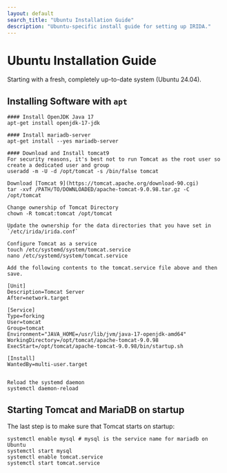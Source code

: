 ```yaml
---
layout: default
search_title: "Ubuntu Installation Guide"
description: "Ubuntu-specific install guide for setting up IRIDA."
---
```


Ubuntu Installation Guide
=========================
Starting with a fresh, completely up-to-date system (Ubuntu 24.04).

Installing Software with `apt`
------------------------------

    #### Install OpenJDK Java 17
    apt-get install openjdk-17-jdk

    #### Install mariadb-server
    apt-get install --yes mariadb-server

    #### Download and Install tomcat9
    For security reasons, it's best not to run Tomcat as the root user so create a dedicated user and group
    useradd -m -U -d /opt/tomcat -s /bin/false tomcat

    Download [Tomcat 9](https://tomcat.apache.org/download-90.cgi)
    tar -xvf /PATH/TO/DOWNLOADED/apache-tomcat-9.0.98.tar.gz -C /opt/tomcat

    Change ownership of Tomcat Directory
    chown -R tomcat:tomcat /opt/tomcat

    Update the ownership for the data directories that you have set in `/etc/irida/irida.conf`

    Configure Tomcat as a service
    touch /etc/systemd/system/tomcat.service
    nano /etc/systemd/system/tomcat.service

    Add the following contents to the tomcat.service file above and then save.

    [Unit]
    Description=Tomcat Server
    After=network.target

    [Service]
    Type=forking
    User=tomcat
    Group=tomcat
    Environment="JAVA_HOME=/usr/lib/jvm/java-17-openjdk-amd64"
    WorkingDirectory=/opt/tomcat/apache-tomcat-9.0.98
    ExecStart=/opt/tomcat/apache-tomcat-9.0.98/bin/startup.sh

    [Install]
    WantedBy=multi-user.target


    Reload the systemd daemon
    systemctl daemon-reload

Starting Tomcat and MariaDB on startup
--------------------------------------

The last step is to make sure that Tomcat starts on startup:

    systemctl enable mysql # mysql is the service name for mariadb on Ubuntu
    systemctl start mysql
    systemctl enable tomcat.service
    systemctl start tomcat.service
